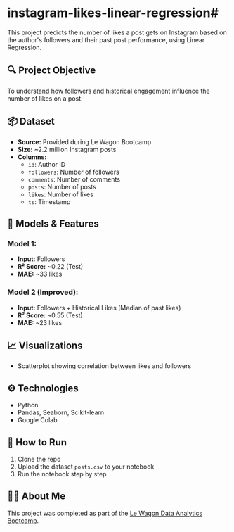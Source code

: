 # instagram-likes-linear-regression# 

This project predicts the number of likes a post gets on Instagram based on the author's followers and their past post performance, using Linear Regression.

## 🔍 Project Objective

To understand how followers and historical engagement influence the number of likes on a post.

## 📦 Dataset

- **Source:** Provided during Le Wagon Bootcamp
- **Size:** ~2.2 million Instagram posts
- **Columns:**
  - `id`: Author ID
  - `followers`: Number of followers
  - `comments`: Number of comments
  - `posts`: Number of posts
  - `likes`: Number of likes
  - `ts`: Timestamp

## 🧪 Models & Features

### Model 1:
- **Input:** Followers
- **R² Score:** ~0.22 (Test)
- **MAE:** ~33 likes

### Model 2 (Improved):
- **Input:** Followers + Historical Likes (Median of past likes)
- **R² Score:** ~0.55 (Test)
- **MAE:** ~23 likes

## 📈 Visualizations
- Scatterplot showing correlation between likes and followers

## ⚙️ Technologies
- Python
- Pandas, Seaborn, Scikit-learn
- Google Colab

## 🚀 How to Run

1. Clone the repo
2. Upload the dataset `posts.csv` to your notebook
3. Run the notebook step by step

## 🙋‍♀️ About Me

This project was completed as part of the [Le Wagon Data Analytics Bootcamp](https://www.lewagon.com/). 

